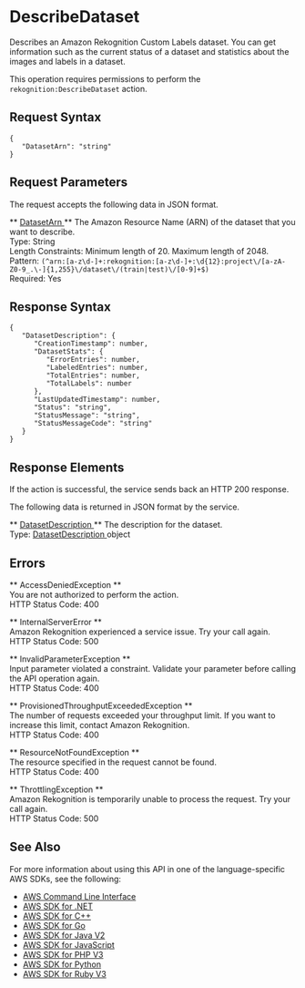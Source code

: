 # DescribeDataset<a name="API_DescribeDataset"></a>

 Describes an Amazon Rekognition Custom Labels dataset\. You can get information such as the current status of a dataset and statistics about the images and labels in a dataset\. 

This operation requires permissions to perform the `rekognition:DescribeDataset` action\.

## Request Syntax<a name="API_DescribeDataset_RequestSyntax"></a>

```
{
   "DatasetArn": "string"
}
```

## Request Parameters<a name="API_DescribeDataset_RequestParameters"></a>

The request accepts the following data in JSON format\.

 ** [ DatasetArn ](#API_DescribeDataset_RequestSyntax) **   <a name="rekognition-DescribeDataset-request-DatasetArn"></a>
 The Amazon Resource Name \(ARN\) of the dataset that you want to describe\.   
Type: String  
Length Constraints: Minimum length of 20\. Maximum length of 2048\.  
Pattern: `(^arn:[a-z\d-]+:rekognition:[a-z\d-]+:\d{12}:project\/[a-zA-Z0-9_.\-]{1,255}\/dataset\/(train|test)\/[0-9]+$)`   
Required: Yes

## Response Syntax<a name="API_DescribeDataset_ResponseSyntax"></a>

```
{
   "DatasetDescription": { 
      "CreationTimestamp": number,
      "DatasetStats": { 
         "ErrorEntries": number,
         "LabeledEntries": number,
         "TotalEntries": number,
         "TotalLabels": number
      },
      "LastUpdatedTimestamp": number,
      "Status": "string",
      "StatusMessage": "string",
      "StatusMessageCode": "string"
   }
}
```

## Response Elements<a name="API_DescribeDataset_ResponseElements"></a>

If the action is successful, the service sends back an HTTP 200 response\.

The following data is returned in JSON format by the service\.

 ** [ DatasetDescription ](#API_DescribeDataset_ResponseSyntax) **   <a name="rekognition-DescribeDataset-response-DatasetDescription"></a>
 The description for the dataset\.   
Type: [ DatasetDescription ](API_DatasetDescription.md) object

## Errors<a name="API_DescribeDataset_Errors"></a>

 ** AccessDeniedException **   
You are not authorized to perform the action\.  
HTTP Status Code: 400

 ** InternalServerError **   
Amazon Rekognition experienced a service issue\. Try your call again\.  
HTTP Status Code: 500

 ** InvalidParameterException **   
Input parameter violated a constraint\. Validate your parameter before calling the API operation again\.  
HTTP Status Code: 400

 ** ProvisionedThroughputExceededException **   
The number of requests exceeded your throughput limit\. If you want to increase this limit, contact Amazon Rekognition\.  
HTTP Status Code: 400

 ** ResourceNotFoundException **   
The resource specified in the request cannot be found\.  
HTTP Status Code: 400

 ** ThrottlingException **   
Amazon Rekognition is temporarily unable to process the request\. Try your call again\.  
HTTP Status Code: 500

## See Also<a name="API_DescribeDataset_SeeAlso"></a>

For more information about using this API in one of the language\-specific AWS SDKs, see the following:
+  [ AWS Command Line Interface](https://docs.aws.amazon.com/goto/aws-cli/rekognition-2016-06-27/DescribeDataset) 
+  [ AWS SDK for \.NET](https://docs.aws.amazon.com/goto/DotNetSDKV3/rekognition-2016-06-27/DescribeDataset) 
+  [ AWS SDK for C\+\+](https://docs.aws.amazon.com/goto/SdkForCpp/rekognition-2016-06-27/DescribeDataset) 
+  [ AWS SDK for Go](https://docs.aws.amazon.com/goto/SdkForGoV1/rekognition-2016-06-27/DescribeDataset) 
+  [ AWS SDK for Java V2](https://docs.aws.amazon.com/goto/SdkForJavaV2/rekognition-2016-06-27/DescribeDataset) 
+  [ AWS SDK for JavaScript](https://docs.aws.amazon.com/goto/AWSJavaScriptSDK/rekognition-2016-06-27/DescribeDataset) 
+  [ AWS SDK for PHP V3](https://docs.aws.amazon.com/goto/SdkForPHPV3/rekognition-2016-06-27/DescribeDataset) 
+  [ AWS SDK for Python](https://docs.aws.amazon.com/goto/boto3/rekognition-2016-06-27/DescribeDataset) 
+  [ AWS SDK for Ruby V3](https://docs.aws.amazon.com/goto/SdkForRubyV3/rekognition-2016-06-27/DescribeDataset) 